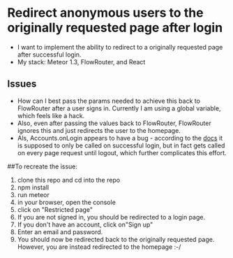 # Redirect anonymous users to the originally requested page after login

- I want to implement the ability to redirect to a originally requested page after successful login.
- My stack: Meteor 1.3, FlowRouter, and React

## Issues
- How can I best pass the params needed to achieve this back to FlowRouter after a user signs in. Currently I am using a global variable, which feels like a hack.
- Also, even after passing the values back to FlowRouter, FlowRouter ignores this and just redirects the user to the homepage.
- Als, Accounts.onLogin appears to have a bug - according to the [docs](http://docs.meteor.com/#/full/accounts_onlogin) it is supposed to only be called on successful login, but in fact gets called on every page request until logout, which further complicates this effort.



##To recreate the issue:

1. clone this repo and cd into the repo
2. npm install
3. run meteor
4. in your browser, open the console
5. click on "Restricted page"
6. If you are not signed in, you should be redirected to a login page. 
7. If you don't have an account, click on"Sign up"
8. Enter an email and password.
9. You should now be redirected back to the originally requested page. However, you are instead redirected to the homepage :-/ 

